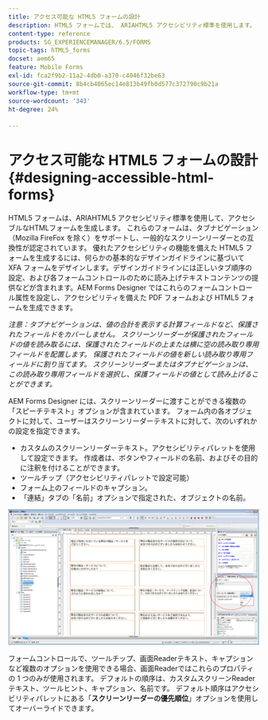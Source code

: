 ```yaml
---
title: アクセス可能な HTML5 フォームの設計
description: HTML5 フォームでは、 ARIAHTML5 アクセシビリティ標準を使用します。 これらのフォームはタブナビゲーションをサポートし、一般的なスクリーンリーダーとの互換性が認定されています。
content-type: reference
products: SG_EXPERIENCEMANAGER/6.5/FORMS
topic-tags: hTML5_forms
docset: aem65
feature: Mobile Forms
exl-id: fca2f9b2-11a2-4db0-a370-c4046f32be63
source-git-commit: 8b4cb4065ec14e813b49fb0d577c372790c9b21a
workflow-type: tm+mt
source-wordcount: '343'
ht-degree: 24%

---
```


# アクセス可能な HTML5 フォームの設計 {#designing-accessible-html-forms}

HTML5 フォームは、ARIAHTML5 アクセシビリティ標準を使用して、アクセシブルなHTMLフォームを生成します。 これらのフォームは、タブナビゲーション（Mozilla FireFox を除く）をサポートし、一般的なスクリーンリーダーとの互換性が認定されています。 優れたアクセシビリティの機能を備えた HTML5 フォームを生成するには、何らかの基本的なデザインガイドラインに基づいて XFA フォームをデザインします。デザインガイドラインには正しいタブ順序の設定、および各フォームコントロールのために読み上げテキストコンテンツの提供などが含まれます。AEM Forms Designer ではこれらのフォームコントロール属性を設定し、アクセシビリティを備えた PDF フォームおよび HTML5 フォームを生成できます。

*注意：タブナビゲーションは、値の合計を表示する計算フィールドなど、保護されたフィールドをカバーしません。 スクリーンリーダーが保護されたフィールドの値を読み取るには、保護されたフィールドの上または横に空の読み取り専用フィールドを配置します。 保護されたフィールドの値を新しい読み取り専用フィールドに割り当てます。 スクリーンリーダーまたはタブナビゲーションは、この読み取り専用フィールドを選択し、保護フィールドの値として読み上げることができます。*

AEM Forms Designer には、スクリーンリーダーに渡すことができる複数の「スピーチテキスト」オプションが含まれています。 フォーム内の各オブジェクトに対して、ユーザーはスクリーンリーダーテキストに対して、次のいずれかの設定を指定できます。

* カスタムのスクリーンリーダーテキスト。アクセシビリティパレットを使用して設定できます。 作成者は、ボタンやフィールドの名前、およびその目的に注釈を付けることができます。
* ツールチップ（アクセシビリティパレットで設定可能）
* フォーム上のフィールドのキャプション。
* 「連結」タブの「名前」オプションで指定された、オブジェクトの名前。

![アクセシビリティ](assets/accessibility.png)

フォームコントロールで、ツールチップ、画面Readerテキスト、キャプションなど複数のオプションを使用できる場合、画面Readerではこれらのプロパティの 1 つのみが使用されます。 デフォルトの順序は、カスタムスクリーンReaderテキスト、ツールヒント、キャプション、名前です。 デフォルト順序はアクセシビリティパレットにある「**スクリーンリーダーの優先順位**」オプションを使用してオーバーライドできます。
